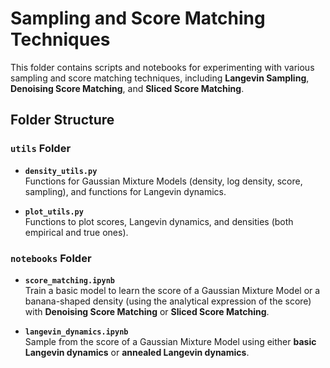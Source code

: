 # Sampling and Score Matching Techniques

This folder contains scripts and notebooks for experimenting with various sampling and score matching techniques, including **Langevin Sampling**, **Denoising Score Matching**, and **Sliced Score Matching**.

## Folder Structure

### `utils` Folder

- **`density_utils.py`**  
  Functions for Gaussian Mixture Models (density, log density, score, sampling), and functions for Langevin dynamics.

- **`plot_utils.py`**  
  Functions to plot scores, Langevin dynamics, and densities (both empirical and true ones).

### `notebooks` Folder

- **`score_matching.ipynb`**  
  Train a basic model to learn the score of a Gaussian Mixture Model or a banana-shaped density (using the analytical expression of the score) with **Denoising Score Matching** or **Sliced Score Matching**.

- **`langevin_dynamics.ipynb`**  
  Sample from the score of a Gaussian Mixture Model using either **basic Langevin dynamics** or **annealed Langevin dynamics**.
